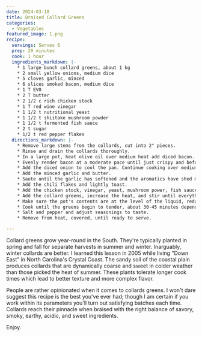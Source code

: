 ```yaml
---
date: 2024-03-18
title: Braised Collard Greens
categories:
  - Vegetables
featured_image: 1.png
recipe:
  servings: Serves 6
  prep: 20 minutes
  cook: 1 hour
  ingredients_markdown: |-
    * 1 large bunch collard greens, about 1 kg
    * 2 small yellow onions, medium dice
    * 5 cloves garlic, minced
    * 6 slices smoked bacon, medium dice
    * 1 T EVO
    * 2 T butter
    * 2 1/2 c rich chicken stock
    * 1 T red wine vinegar
    * 1 1/2 t nutritional yeast
    * 1 1/2 t shiitake mushroom powder
    * 1 1/2 t fermented fish sauce
    * 2 t sugar
    * 1/2 t red pepper flakes
  directions_markdown: |-
    * Remove large stems from the collards, cut into 2" pieces.
    * Rinse and drain the collards thoroughly.
    * In a large pot, heat olive oil over medium heat add diced bacon.
    * Evenly render bacon at a moderate pace until just crispy and before fat begins to smoke.
    * Add the diced onion to cool the pan. Continue cooking over medium heat until onions begin to soften.
    * Add the minced garlic and butter.
    * Saute until the garlic has softened and the aromatics have shed most their moisture.
    * Add the chili flakes and lightly toast.
    * Add the chicken stock, vinegar, yeast, mushroom power, fish sauce, and sugar and bring to a simmer.
    * Add the collard greens, increase the heat, and stir until everything comes to a fast simmer.
    * Make sure the pot's contents are at the level of the liquid, reduce to a slow simmer and cover.
    * Cook until the greens begin to tender, about 30-45 minutes depending on preference. Stir occasionally.
    * Salt and pepper and adjust seasonings to taste.
    * Remove from heat, covered, until ready to serve.

---
```

Collard greens grow year-round in the South. They're typically planted in spring and fall for separate harvests in summer and winter. Inarguably, winter collards are better. I learned this lesson in 2005 while living "Down East" in North Carolina's Crystal Coast. The sandy soil of the coastal plain produces collards that are dynamically coarse and sweet in colder weather than those picked the heat of summer. These plants tolerate longer cook times which lead to better texture and more complex flavor.

People are rather opinionated when it comes to collards greens. I won't dare suggest this recipe is the best you've ever had; though I am certain if you work within its parameters you'll turn out satisfying batches each time. Collards reach their pinnacle when braised with the right balance of savory, smoky, earthy, acidic, and sweet ingredients.

Enjoy.


<!-- ![Collards](images/1.png) -->